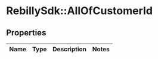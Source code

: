 # RebillySdk::AllOfCustomerId

## Properties
Name | Type | Description | Notes
------------ | ------------- | ------------- | -------------

